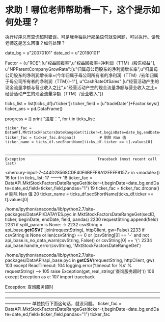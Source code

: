 # 求助！哪位老师帮助看一下，这个提示如何处理？

执行程序总有查询超时错误。可是我单独执行那条语句就没问题，可以执行。请教老师这是怎么回事？如何处理？

date_bg = u"20070101"
date_ed = u"20180101"

Factor = {u"ROE":[u"权益回报率",u"权益回报率=净利润（TTM）/股东权益"],
         u"NPParentCompanyGrowRate":[u"归属母公司股东的净利润增长率",u"归属母公司股东的净利润增长率=(今年归属于母公司所有者的净利润（TTM）/去年归属于母公司所有者的净利润（TTM）)-1"],
         u"CashRateOfSales":[u"经营活动产生的现金流量净额与营业收入之比",u"经营活动产生的现金流量净额与营业收入之比=经营活动产生的现金流量净额（TTM）/营业收入"]}

ticks_list = list(ticks_df[u'ticker'])
ticker_field = [u"tradeDate"]+Factor.keys()
ticker_ans = pd.DataFrame()

progress = []
print "进度：",
for t in ticks_list:

    ticker_fac = DataAPI.MktStockFactorsDateRangeGet(ticker=t,beginDate=date_bg,endDate=date_ed,field=ticker_field,pandas="1")
    ticker_fac = ticker_fac.dropna()           # 剔除 Nan 值
    ticker_name = ticks_df.secShortName[ticks_df.ticker == t].values[0]
    
    
    ——————————————————————————————————————————————————————————————————————————————————————————————
    Exception                                 Traceback (most recent call last)
&lt;mercury-input-7-444D28568CDF40F6BFFF8A12EEEF8157&gt; in &lt;module&gt;()
     16 for t in ticks_list:
     17 
---&gt; 18     ticker_fac = DataAPI.MktStockFactorsDateRangeGet(ticker=t,beginDate=date_bg,endDate=date_ed,field=ticker_field,pandas="1")
     19     ticker_fac = ticker_fac.dropna()           # 剔除 Nan 值
     20     ticker_name = ticks_df.secShortName[ticks_df.ticker == t].values[0]

/home/ipython/anaconda/lib/python2.7/site-packages/DataAPI/DATAYES.pyc in MktStockFactorsDateRangeGet(secID, ticker, beginDate, endDate, field, pandas)
   2230         requestString.append(field)
   2231     if split_param is None:
-&gt; 2232         csvString = api_base.__getCSV__(''.join(requestString), httpClient, gw=False)
   2233         if csvString is None or len(csvString) == 0 or (csvString[0] == '-' and not api_base.is_no_data_warn(csvString, False)) or csvString[0] == '{':
   2234             api_base.handle_error(csvString, 'MktStockFactorsDateRangeGet')

/home/ipython/anaconda/lib/python2.7/site-packages/DataAPI/api_base.pyc in __getCSV__(requestString, httpClient, gw)
    103     except ReadTimeout:
    104         logging.error('timeout for %s' % requestString)
--&gt; 105         raise Exception(get_real_string('查询服务超时'))
    106     except Exception as e:
    107         import traceback

Exception: 查询服务超时
——————————————————————————————————————————————————————————————————————————————
单独执行下面这句话，就没问题。
ticker_fac = DataAPI.MktStockFactorsDateRangeGet(ticker=t,beginDate=date_bg,endDate=date_ed,field=ticker_field,pandas="1")
ticker_fac
